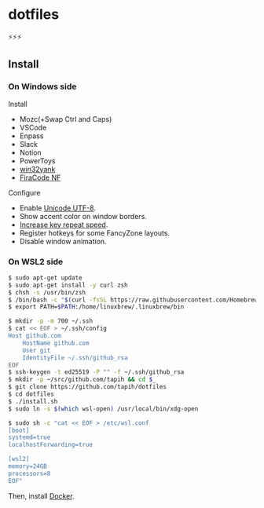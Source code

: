 # dotfiles

⚡⚡⚡

## Install

### On Windows side

Install
- Mozc(+Swap Ctrl and Caps)
- VSCode
- Enpass
- Slack
- Notion
- PowerToys
- [win32yank](https://github.com/equalsraf/win32yank)
- [FiraCode NF](https://www.nerdfonts.com/font-downloads)

Configure
- Enable [Unicode UTF-8](https://togeonet.co.jp/post-13850).
- Show accent color on window borders.
- [Increase key repeat speed](https://www.pasoble.jp/windows/10/keyboard-sokudo-settei.html).
- Register hotkeys for some FancyZone layouts.
- Disable window animation.

### On WSL2 side

```sh
$ sudo apt-get update
$ sudo apt-get install -y curl zsh
$ chsh -s /usr/bin/zsh
$ /bin/bash -c "$(curl -fsSL https://raw.githubusercontent.com/Homebrew/install/master/install.sh)"
$ export PATH=$PATH:/home/linuxbrew/.linuxbrew/bin

$ mkdir -p -m 700 ~/.ssh
$ cat << EOF > ~/.ssh/config
Host github.com
    HostName github.com
    User git
    IdentityFile ~/.ssh/github_rsa
EOF
$ ssh-keygen -t ed25519 -P "" -f ~/.ssh/github_rsa
$ mkdir -p ~/src/github.com/tapih && cd $_
$ git clone https://github.com/tapih/dotfiles
$ cd dotfiles
$ ./install.sh
$ sudo ln -s $(which wsl-open) /usr/local/bin/xdg-open

$ sudo sh -c "cat << EOF > /etc/wsl.conf
[boot]
systemd=true
localhostForwarding=true

[wsl2]
memory=24GB
processors=8
EOF"
```

Then, install [Docker](https://docs.docker.com/engine/install/ubuntu/#install-using-the-repository).

